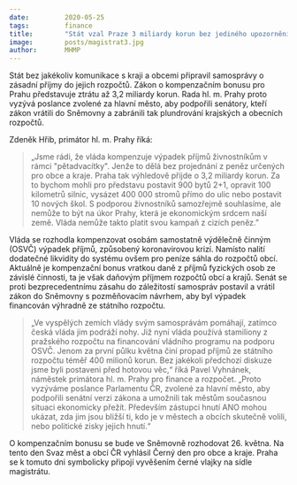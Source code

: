 ```yaml
---
date:         2020-05-25
tags:         finance
title:        "Stát vzal Praze 3 miliardy korun bez jediného upozornění"
image: 	      posts/magistrat3.jpg
author:       MHMP
---
```


Stát bez jakékoliv komunikace s kraji a obcemi připravil samosprávy o zásadní příjmy do jejich rozpočtů. Zákon o kompenzačním bonusu pro Prahu představuje ztrátu až 3,2 miliardy korun. Rada hl. m. Prahy proto vyzývá poslance zvolené za hlavní město, aby podpořili senátory, kteří zákon vrátili do Sněmovny a zabránili tak plundrování krajských a obecních rozpočtů.

Zdeněk Hřib, primátor hl. m. Prahy říká: 

> „Jsme rádi, že vláda kompenzuje výpadek příjmů živnostníkům v rámci "pětadvacítky". Jenže to dělá bez projednání z peněz určených pro obce a kraje. Praha tak výhledově přijde o 3,2 miliardy korun. Za to bychom mohli pro představu postavit 900 bytů 2+1, opravit 100 kilometrů silnic, vysázet 400 000 stromů přímo do ulic nebo postavit 10 nových škol. S podporou živnostníků samozřejmě souhlasíme, ale nemůže to být na úkor Prahy, která je ekonomickým srdcem naší země. Vláda nemůže takto platit svou kampaň z cizích peněz.”

Vláda se rozhodla kompenzovat osobám samostatně výdělečně činným (OSVČ) výpadek příjmů, způsobený koronavirovou krizí. Namísto nalití dodatečné likvidity do systému ovšem pro peníze sáhla do rozpočtů obcí. Aktuálně je kompenzační bonus vratkou daně z příjmů fyzických osob ze závislé činnosti, ta je však daňovým příjmem rozpočtů obcí a krajů. Senát se proti bezprecedentnímu zásahu do záležitostí samospráv postavil a vrátil zákon do Sněmovny s pozměňovacím návrhem, aby byl výpadek financován výhradně ze státního rozpočtu.

> „Ve vyspělých zemích vlády svým samosprávám pomáhají, zatímco česká vláda jim podráží nohy. Již nyní vláda používá stamiliony z pražského rozpočtu na financování vládního programu na podporu OSVČ. Jenom za první půlku května činí propad příjmů ze státního rozpočtu téměř 400 milionů korun. Bez jakékoli předchozí diskuze jsme byli postaveni před hotovou věc,“ říká Pavel Vyhnánek, náměstek primátora hl. m. Prahy pro finance a rozpočet. „Proto vyzýváme poslance Parlamentu ČR, zvolené za hlavní město, aby podpořili senátní verzi zákona a umožnili tak městům současnou situaci ekonomicky přežít. Především zástupci hnutí ANO mohou ukázat, zda jim jsou bližší ti, kdo je v městech a obcích skutečně volili, nebo politické zisky jejich hnutí.“

O kompenzačním bonusu se bude ve Sněmovně rozhodovat 26. května. Na tento den Svaz měst a obcí ČR vyhlásil Černý den pro obce a kraje. Praha se k tomuto dni symbolicky připojí vyvěšením černé vlajky na sídle magistrátu.
